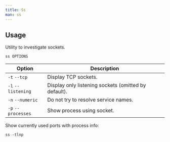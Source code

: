 ```yaml
---
title: Ss
man: ss
---
```


## Usage

Utility to investigate sockets.

```shell
ss OPTIONS
```

| Option             | Description                                          |
| ------------------ | ---------------------------------------------------- |
| `-t` `--tcp`       | Display TCP sockets.                                 |
| `-l` `--listening` | Display only listening sockets (omitted by default). |
| `-n` `--numeric`   | Do not try to resolve service names.                 |
| `-p` `--processes` | Show process using socket.                           |

Show currently used ports with process info:

```shell
ss -tlnp
```
